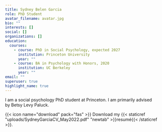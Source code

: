 ```yaml
---
title: Sydney Belen Garcia
role: PhD Student
avatar_filename: avatar.jpg
bio: ""
interests: []
social: []
organizations: []
education:
  courses:
    - course: PhD in Social Psychology, expected 2027
      institution: Princeton University
      year: ""
    - course: BA in Psychology with Honors, 2020
      institution: UC Berkeley
      year: ""
email: ""
superuser: true
highlight_name: true
---
```

I am a social psychology PhD student at Princeton. I am primarily advised by Betsy Levy Paluck.

{{< icon name="download" pack="fas" >}} Download my {{< staticref "uploads/SydneyGarciaCV_May2022.pdf" "newtab" >}}resumé{{< /staticref >}}.